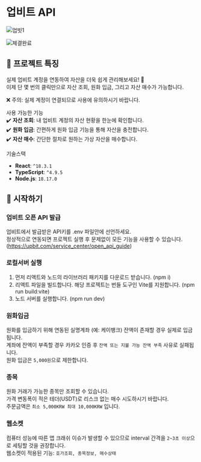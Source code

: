 # 업비트 API

![업빗1](https://github.com/user-attachments/assets/6aac6960-b6f1-4d07-9c37-ebc36e3d5abd)

![체결완료](https://github.com/user-attachments/assets/432186c8-9966-42a0-90a3-76cc6fd8e009)

## 🚀 프로젝트 특징

실제 업비트 계정을 연동하여 자산을 더욱 쉽게 관리해보세요! 🎉   
이제 단 몇 번의 클릭만으로 자산 조회, 원화 입금, 그리고 자산 매수가 가능합니다.   

❌ 주의: 실제 계정이 연결되므로 사용에 유의하시기 바랍니다.   

사용 가능한 기능   
✔️ **자산 조회**: 내 업비트 계정의 자산 현황을 한눈에 확인합니다.   
✔️ **원화 입금**: 간편하게 원화 입금 기능을 통해 자산을 충전합니다.   
✔️ **자산 매수**: 간단한 절차로 원하는 가상 자산을 매수합니다.   

기술스택
- **React**: `^18.3.1`
- **TypeScript**: `^4.9.5`
- **Node.js**: `18.17.0`

## 🚀 시작하기   

###  업비트 오픈 API 발급   

업비트에서 발급받은 API키를 .env 파일안에 선언하세요.   
정상적으로 연동되면 프로젝트 실행 후 문제없이 모든 기능을 사용할 수 있습니다.   
(https://upbit.com/service_center/open_api_guide)   

### 로컬서버 실행   

1. 먼저 리액트와 노드의 라이브러리 패키지를 다운로드 받습니다. (npm i)   
2. 리액트 파일을 빌드합니다. 해당 프로젝트는 번들 도구인 Vite를 지원합니다. (npm run build:vite)   
3. 노드 서버를 실행합니다. (npm run dev)   

### 원화입금   

원화를 입금하기 위해 연동된 실명계좌 (예: 케이뱅크) 잔액이 존재할 경우 실제로 입금됩니다.   
계좌에 잔액이 부족할 경우 카카오 인증 후 `잔액 또는 지불 가능 잔액 부족` 사유로 실패됩니다.   
원화 입금은 `5,000원`으로 제한합니다.   

### 종목

원화 거래가 가능한 종목만 조회할 수 있습니다.   
가격 변동폭이 적은 테더(USDT)로 리스크 없는 매수 시도하시기 바랍니다.   
주문금액은 `최소 5,000KRW 최대 10,000KRW` 입니다.   

### 웹소켓   

컴퓨터 성능에 따른 앱 크래쉬 이슈가 발생할 수 있으므로 interval 간격을 `2~3초 이상`으로 세팅할 것을 권장합니다.   
웹소켓이 적용된 기능: `호가조회, 종목정보, 매수상태`   
